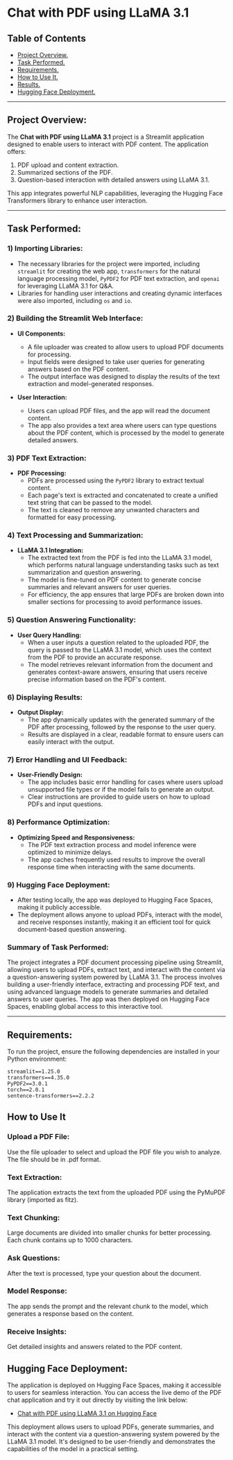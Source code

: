 # Chat with PDF using LLaMA 3.1

## Table of Contents
- [Project Overview.](#project-overview)
- [Task Performed.](#task-performed)
- [Requirements.](#requirements)
- [How to Use It.](#how-to-use-it)
- [Results.](#results)
- [Hugging Face Deployment.](#hugging-face-deployment)

---

## Project Overview:
The **Chat with PDF using LLaMA 3.1** project is a Streamlit application designed to enable users to interact with PDF content. The application offers:
1. PDF upload and content extraction.
2. Summarized sections of the PDF.
3. Question-based interaction with detailed answers using LLaMA 3.1.

This app integrates powerful NLP capabilities, leveraging the Hugging Face Transformers library to enhance user interaction.

---

## Task Performed:

### 1) **Importing Libraries:**
- The necessary libraries for the project were imported, including `streamlit` for creating the web app, `transformers` for the natural language processing model, `PyPDF2` for PDF text extraction, and `openai` for leveraging LLaMA 3.1 for Q&A.
- Libraries for handling user interactions and creating dynamic interfaces were also imported, including `os` and `io`.

### 2) **Building the Streamlit Web Interface:**
- **UI Components:**
  - A file uploader was created to allow users to upload PDF documents for processing.
  - Input fields were designed to take user queries for generating answers based on the PDF content.
  - The output interface was designed to display the results of the text extraction and model-generated responses.

- **User Interaction:**
  - Users can upload PDF files, and the app will read the document content.
  - The app also provides a text area where users can type questions about the PDF content, which is processed by the model to generate detailed answers.

### 3) **PDF Text Extraction:**
- **PDF Processing:**
  - PDFs are processed using the `PyPDF2` library to extract textual content.
  - Each page's text is extracted and concatenated to create a unified text string that can be passed to the model.
  - The text is cleaned to remove any unwanted characters and formatted for easy processing.

### 4) **Text Processing and Summarization:**
- **LLaMA 3.1 Integration:**
  - The extracted text from the PDF is fed into the LLaMA 3.1 model, which performs natural language understanding tasks such as text summarization and question answering.
  - The model is fine-tuned on PDF content to generate concise summaries and relevant answers for user queries.
  - For efficiency, the app ensures that large PDFs are broken down into smaller sections for processing to avoid performance issues.

### 5) **Question Answering Functionality:**
- **User Query Handling:**
  - When a user inputs a question related to the uploaded PDF, the query is passed to the LLaMA 3.1 model, which uses the context from the PDF to provide an accurate response.
  - The model retrieves relevant information from the document and generates context-aware answers, ensuring that users receive precise information based on the PDF's content.

### 6) **Displaying Results:**
- **Output Display:**
  - The app dynamically updates with the generated summary of the PDF after processing, followed by the response to the user query.
  - Results are displayed in a clear, readable format to ensure users can easily interact with the output.

### 7) **Error Handling and UI Feedback:**
- **User-Friendly Design:**
  - The app includes basic error handling for cases where users upload unsupported file types or if the model fails to generate an output.
  - Clear instructions are provided to guide users on how to upload PDFs and input questions.
  
### 8) **Performance Optimization:**
- **Optimizing Speed and Responsiveness:**
  - The PDF text extraction process and model inference were optimized to minimize delays.
  - The app caches frequently used results to improve the overall response time when interacting with the same documents.

### 9) **Hugging Face Deployment:**
- After testing locally, the app was deployed to Hugging Face Spaces, making it publicly accessible.
- The deployment allows anyone to upload PDFs, interact with the model, and receive responses instantly, making it an efficient tool for quick document-based question answering.

### Summary of Task Performed:
The project integrates a PDF document processing pipeline using Streamlit, allowing users to upload PDFs, extract text, and interact with the content via a question-answering system powered by LLaMA 3.1. The process involves building a user-friendly interface, extracting and processing PDF text, and using advanced language models to generate summaries and detailed answers to user queries. The app was then deployed on Hugging Face Spaces, enabling global access to this interactive tool.


---

## Requirements:
To run the project, ensure the following dependencies are installed in your Python environment:

```plaintext
streamlit==1.25.0
transformers==4.35.0
PyPDF2==3.0.1
torch==2.0.1
sentence-transformers==2.2.2
```

## How to Use It
### Upload a PDF File:
Use the file uploader to select and upload the PDF file you wish to analyze. The file should be in .pdf format.

### Text Extraction:
The application extracts the text from the uploaded PDF using the PyMuPDF library (imported as fitz).

### Text Chunking:
Large documents are divided into smaller chunks for better processing. Each chunk contains up to 1000 characters.

### Ask Questions:
After the text is processed, type your question about the document.

### Model Response:
The app sends the prompt and the relevant chunk to the model, which generates a response based on the content.

### Receive Insights:
Get detailed insights and answers related to the PDF content.

## Hugging Face Deployment:
The application is deployed on Hugging Face Spaces, making it accessible to users for seamless interaction. You can access the live demo of the PDF chat application and try it out directly by visiting the link below:

- [Chat with PDF using LLaMA 3.1 on Hugging Face](https://huggingface.co/spaces/Anuj02003/Chat_with_pdf_using_llama3.1)
  
This deployment allows users to upload PDFs, generate summaries, and interact with the content via a question-answering system powered by the LLaMA 3.1 model. It's designed to be user-friendly and demonstrates the capabilities of the model in a practical setting.


